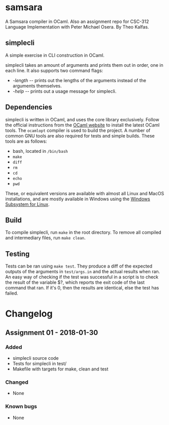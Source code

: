 # samsara
A Samsara compiler in OCaml. Also an assignment repo for CSC-312
Language Implementation with Peter Michael Osera. By Theo Kalfas.

## simplecli
A simple exercise in CLI construction in OCaml.

simplecli takes an amount of arguments and prints them out in order, one in
each line. It also supports two command flags:

* _-length_ -- prints out the lengths of the arguments instead of the arguments
    themselves.
* _-help_ -- prints out a usage message for simplecli.

## Dependencies
simplecli is written in OCaml, and uses the core library exclusively. Follow
the official instructions from the [OCaml
website](https://ocaml.org/docs/install.html) to install the latest OCaml tools.
The `ocamlopt` compiler is used to build the project.
A number of common GNU tools are also required for tests and simple builds.
These tools are as follows:

* bash, located in `/bin/bash`
* `make`
* `diff`
* `rm`
* `cd`
* `echo`
* `pwd`

These, or equivalent versions are available with almost all Linux and MacOS
installations, and are mostly available in Windows using the [Windows Subsystem
for Linux](https://docs.microsoft.com/en-us/windows/wsl/about).

## Build

To compile simplecli, run `make` in the root directory.
To remove all compiled and intermediary files, run `make clean`.

## Testing

Tests can be ran using `make test`. They produce a diff of the expected outputs
of the arguments in `test/args.in` and the actual results when ran. An easy way
of checking if the test was successful in a script is to check the result of the
variable $?, which reports the exit code of the last command that ran. If it's
0, then the results are identical, else the test has failed.

# Changelog

## Assignment 01 - 2018-01-30

### Added
* simplecli source code
* Tests for simplecli in test/
* Makefile with targets for make, clean and test

### Changed
* None

### Known bugs
* None
